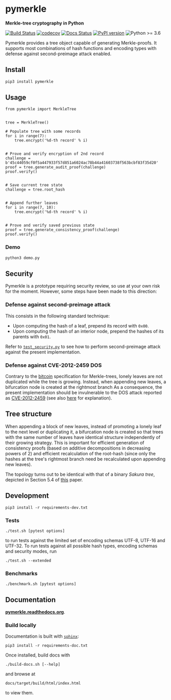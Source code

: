 # pymerkle

**Merkle-tree cryptography in Python**

[![Build Status](https://travis-ci.com/fmerg/pymerkle.svg?branch=master)](https://travis-ci.com/github/fmerg/pymerkle)
[![codecov](https://codecov.io/gh/fmerg/pymerkle/branch/master/graph/badge.svg)](https://codecov.io/gh/fmerg/pymerkle)
[![Docs Status](https://readthedocs.org/projects/pymerkle/badge/?version=latest)](http://pymerkle.readthedocs.org)
[![PyPI version](https://badge.fury.io/py/pymerkle.svg)](https://pypi.org/project/pymerkle/)
![Python >= 3.6](https://img.shields.io/badge/python-%3E%3D%203.6-blue.svg)

Pymerkle provides a tree object capable of generating Merkle-proofs. It
supports most combinations of hash functions and encoding types with defense
against second-preimage attack enabled.

## Install

```bash
pip3 install pymerkle
```

## Usage

```python3
from pymerkle import MerkleTree


tree = MerkleTree()

# Populate tree with some records
for i in range(7):
    tree.encrypt('%d-th record' % i)


# Prove and verify encryption of 2nd record
challenge = b'45c44059cf0f5a447933f57d851a6024ac78b44a41603738f563bcbf83f35d20'
proof = tree.generate_audit_proof(challenge)
proof.verify()


# Save current tree state
challenge = tree.root_hash


# Append further leaves
for i in range(7, 10):
    tree.encrypt('%d-th record' % i)


# Prove and verify saved previous state
proof = tree.generate_consistency_proof(challenge)
proof.verify()
```

### Demo

```bash
python3 demo.py
```

## Security

Pymerkle is a prototype requiring security review, so use at your own risk for the moment.
However, some steps have been made to this direction:

### Defense against second-preimage attack

This consists in the following standard technique:

- Upon computing the hash of a leaf, prepend its record with `0x00`.
- Upon computing the hash of an interior node, prepend the hashes of its
  parents with `0x01`.

Refer to
[`test_security.py`](https://github.com/fmerg/pymerkle/blob/master/tests/test_security.py)
to see how to perform second-preimage attack against the present implementation.


### Defense against CVE-2012-2459 DOS

Contrary to the [bitcoin](https://en.bitcoin.it/wiki/Protocol_documentation#Merkle_Trees)
specification for Merkle-trees, lonely leaves are not duplicated while the tree is growing.
Instead, when appending new leaves, a bifurcation node is created at the rightmost branch
As a consequence, the present implementation should be
invulnerable to the DOS attack reported as
[CVE-2012-2459](https://nvd.nist.gov/vuln/detail/CVE-2012-2459) (see also
[here](https://github.com/bitcoin/bitcoin/blob/bccb4d29a8080bf1ecda1fc235415a11d903a680/src/consensus/merkle.cpp)
for explanation).

## Tree structure

When appending a block of new leaves, instead of promoting a lonely leaf to the
next level or duplicating it, a bifurcation node is created so that trees with
the same number of leaves have identical structure independently of their
growing strategy. This is important for efficient generation of consistency proofs
(based on additive decompositions in decreasing powers of 2) and efficient
recalculation of the root-hash (since only the hashes at the tree's rightmost
branch need be recalculated upon appending new leaves).

The topology turns out to be identical with that of a binary _Sakura tree_,
depicted in Section 5.4 of [this](https://keccak.team/files/Sakura.pdf) paper.

## Development

```commandline
pip3 install -r requirements-dev.txt
```

### Tests

```commandline
./test.sh [pytest options]
```

to run tests against the limited set of encoding schemas UTF-8, UTF-16 and
UTF-32. To run tests against all possible hash types, encoding schemas
and security modes, run

```commandline
./test.sh --extended
```

### Benchmarks

```commandline
./benchmark.sh [pytest options]
```

## Documentation

**[pymerkle.readthedocs.org](http://pymerkle.readthedocs.org/)**.

### Build locally

Documentation is built with
[`sphinx`](https://www.sphinx-doc.org/en/master/index.html):

```commandline
pip3 install -r requirements-doc.txt
```

Once installed, build docs with

```commandline
./build-docs.sh [--help]
```

and browse at

```
docs/target/build/html/index.html
```

to view them.
